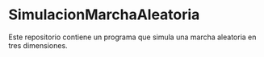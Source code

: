# SimulacionMarchaAleatoria
Este repositorio contiene un programa que simula una marcha aleatoria en tres dimensiones.
